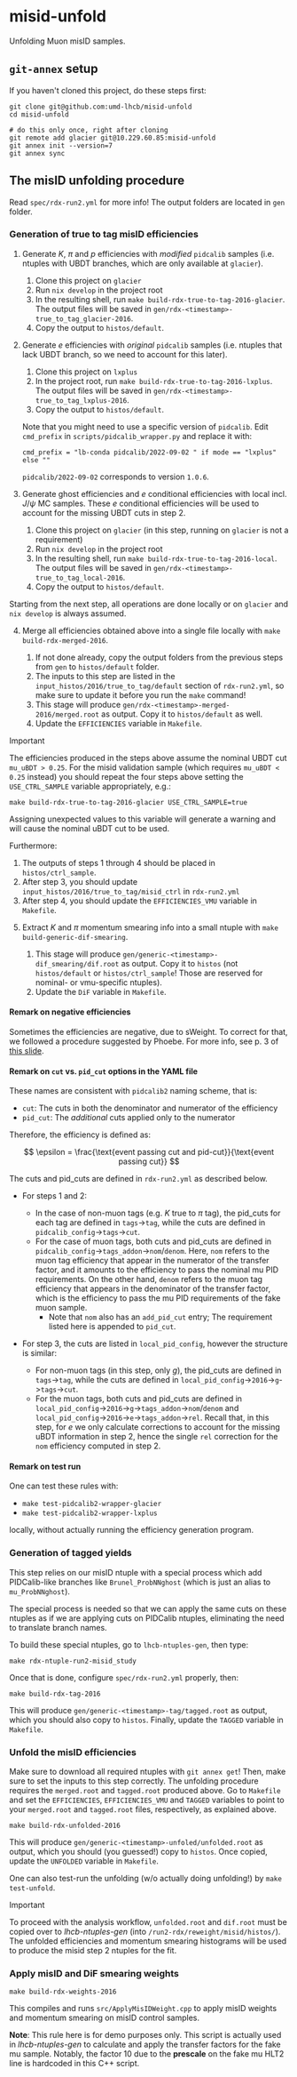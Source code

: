 # misid-unfold

Unfolding Muon misID samples.

## `git-annex` setup

If you haven't cloned this project, do these steps first:

```shell
git clone git@github.com:umd-lhcb/misid-unfold
cd misid-unfold

# do this only once, right after cloning
git remote add glacier git@10.229.60.85:misid-unfold
git annex init --version=7
git annex sync
```

## The misID unfolding procedure

Read `spec/rdx-run2.yml` for more info!
The output folders are located in `gen` folder.

### Generation of true to tag misID efficiencies

1. Generate $K$, $\pi$ and $p$ efficiencies with _modified_ `pidcalib` samples (i.e. ntuples with UBDT branches, which are only available at `glacier`).

    1. Clone this project on `glacier`
    2. Run `nix develop` in the project root
    3. In the resulting shell, run `make build-rdx-true-to-tag-2016-glacier`. The output files will be saved in `gen/rdx-<timestamp>-true_to_tag_glacier-2016`.
    4. Copy the output to `histos/default`.

2. Generate $e$ efficiencies with _original_ `pidcalib` samples (i.e. ntuples that lack UBDT branch, so we need to account for this later).

    1. Clone this project on `lxplus`
    2. In the project root, run `make build-rdx-true-to-tag-2016-lxplus`. The output files will be saved in `gen/rdx-<timestamp>-true_to_tag_lxplus-2016`.
    3. Copy the output to `histos/default`.

    Note that you might need to use a specific version of `pidcalib`. Edit `cmd_prefix` in `scripts/pidcalib_wrapper.py` and replace it with:

    ```shell
    cmd_prefix = "lb-conda pidcalib/2022-09-02 " if mode == "lxplus" else ""
    ```

    `pidcalib/2022-09-02` corresponds to version `1.0.6`.

3. Generate ghost efficiencies and $e$ conditional efficiencies with local incl. $J/\psi$ MC samples. These $e$ conditional efficiencies will be used to account for the missing UBDT cuts in step 2.

    1. Clone this project on `glacier` (in this step, running on `glacier` is not a requirement)
    2. Run `nix develop` in the project root
    3. In the resulting shell, run `make build-rdx-true-to-tag-2016-local`. The output files will be saved in `gen/rdx-<timestamp>-true_to_tag_local-2016`.
    4. Copy the output to `histos/default`.

Starting from the next step, all operations are done locally or on `glacier` and `nix develop` is always assumed.

4. Merge all efficiencies obtained above into a single file locally with `make build-rdx-merged-2016`.

    1. If not done already, copy the output folders from the previous steps from `gen` to `histos/default` folder.
    2. The inputs to this step are listed in the `input_histos/2016/true_to_tag/default` section of `rdx-run2.yml`, so
    make sure to update it before you run the `make` command!
    3. This stage will produce `gen/rdx-<timestamp>-merged-2016/merged.root` as output. Copy it to `histos/default` as well.
    4. Update the `EFFICIENCIES` variable in `Makefile`.

> [!IMPORTANT]
> The efficiencies produced in the steps above assume the nominal UBDT cut `mu_uBDT > 0.25`.
> For the misid validation sample (which requires `mu_uBDT < 0.25` instead) you should repeat the four steps above setting the ```USE_CTRL_SAMPLE``` variable appropriately, e.g.:
>
> ```shell
> make build-rdx-true-to-tag-2016-glacier USE_CTRL_SAMPLE=true
> ```
>
> Assigning unexpected values to this variable will generate a warning and will cause the nominal uBDT cut to be used.
>
> Furthermore:
>
> 1. The outputs of steps 1 through 4 should be placed in `histos/ctrl_sample`.
> 2. After step 3, you should update `input_histos/2016/true_to_tag/misid_ctrl` in `rdx-run2.yml`
> 3. After step 4, you should update the `EFFICIENCIES_VMU` variable in `Makefile`.
>

5. Extract $K$ and $\pi$ momentum smearing info into a small ntuple with `make build-generic-dif-smearing`.

    1. This stage will produce `gen/generic-<timestamp>-dif_smearing/dif.root` as output. Copy it to `histos` (not `histos/default` or `histos/ctrl_sample`! Those are reserved for nominal- or vmu-specific ntuples).
    2. Update the `DiF` variable in `Makefile`.

#### Remark on negative efficiencies

Sometimes the efficiencies are negative, due to sWeight. To correct for that,
we followed a procedure suggested by Phoebe. For more info, see p. 3 of [this slide](https://github.com/umd-lhcb/group-talks/blob/master/phys_group_meetings/22-04-13_yipeng_rdx_status.pdf).

#### Remark on `cut` vs. `pid_cut` options in the YAML file

These names are consistent with `pidcalib2` naming scheme, that is:

- `cut`: The cuts in both the denominator and numerator of the efficiency
- `pid_cut`: The _additional_ cuts applied only to the numerator

Therefore, the efficiency is defined as:

$$
\epsilon = \frac{\text{event passing cut and pid-cut}}{\text{event passing cut}}
$$

The cuts and pid_cuts are defined in `rdx-run2.yml` as described below.

- For steps 1 and 2:
  - In the case of non-muon tags (e.g. $K$ true to $\pi$ tag), the pid_cuts for each tag are defined in `tags`->`tag`, while the cuts are defined in `pidcalib_config`->`tags`->`cut`.
  - For the case of muon tags, both cuts and pid_cuts are defined in `pidcalib_config`->`tags_addon`->`nom`/`denom`.
    Here, `nom` refers to the muon tag efficiency that appear in the numerator of the transfer factor, and it amounts to the efficiency to pass the nominal mu PID requirements.
    On the other hand, `denom` refers to the muon tag efficiency that appears in the denominator of the transfer factor, which is the efficiency to pass the mu PID requirements of the fake muon sample.
    - Note that `nom` also has an `add_pid_cut` entry; The requirement listed here is appended to `pid_cut`.

- For step 3, the cuts are listed in `local_pid_config`, however the structure is similar:
  - For non-muon tags (in this step, only $g$), the pid_cuts are defined in `tags`->`tag`, while the cuts are defined in `local_pid_config`->`2016`->`g`->`tags`->`cut`.
  - For the muon tags, both cuts and pid_cuts are defined in `local_pid_config`->`2016`->`g`->`tags_addon`->`nom`/`denom` and `local_pid_config`->`2016`->`e`->`tags_addon`->`rel`.
    Recall that, in this step, for $e$ we only calculate corrections to account for the missing uBDT information in step 2, hence the single `rel` correction for the `nom` efficiency computed in step 2.

#### Remark on test run

One can test these rules with:

- `make test-pidcalib2-wrapper-glacier`
- `make test-pidcalib2-wrapper-lxplus`

locally, without actually running the efficiency generation program.

### Generation of tagged yields

This step relies on our misID ntuple with a special process which add
PIDCalib-like branches like `Brunel_ProbNNghost` (which is just an alias
to `mu_ProbNNghost`).

The special process is needed so that we can apply the same cuts on
these ntuples as if we are applying cuts on PIDCalib ntuples, eliminating
the need to translate branch names.

To build these special ntuples, go to `lhcb-ntuples-gen`, then type:

```shell
make rdx-ntuple-run2-misid_study
```

Once that is done, configure `spec/rdx-run2.yml` properly, then:

```shell
make build-rdx-tag-2016
```

This will produce `gen/generic-<timestamp>-tag/tagged.root` as output, which you should also copy to `histos`.
Finally, update the `TAGGED` variable in `Makefile`.

### Unfold the misID efficiencies

Make sure to download all required ntuples with `git annex get`!
Then, make sure to set the inputs to this step correctly. The unfolding procedure requires the `merged.root` and `tagged.root` produced above. Go to `Makefile` and set the `EFFICIENCIES`, `EFFICIENCIES_VMU` and `TAGGED` variables to point to your `merged.root` and `tagged.root` files, respectively, as explained above.

```shell
make build-rdx-unfolded-2016
```

This will produce `gen/generic-<timestamp>-unfoled/unfolded.root` as output, which you should (you guessed!) copy to `histos`.
Once copied, update the `UNFOLDED` variable in `Makefile`.

One can also test-run the unfolding (w/o actually doing unfolding!)
by `make test-unfold`.

> [!IMPORTANT]
> To proceed with the analysis workflow, `unfolded.root` and `dif.root` must be copied over to _lhcb-ntuples-gen_ (into `/run2-rdx/reweight/misid/histos/`).
> The unfolded efficiencies and momentum smearing histograms will be used to produce the misid step 2 ntuples for the fit.

### Apply misID and DiF smearing weights

```shell
make build-rdx-weights-2016
```

This compiles and runs `src/ApplyMisIDWeight.cpp` to apply misID weights and momentum smearing on misID control samples.

**Note**: This rule here is for demo purposes only. This script is actually used in _lhcb-ntuples-gen_ to calculate and apply the transfer factors for the fake mu sample.
Notably, the factor 10 due to the **prescale** on the fake mu HLT2 line is hardcoded in this C++ script.
